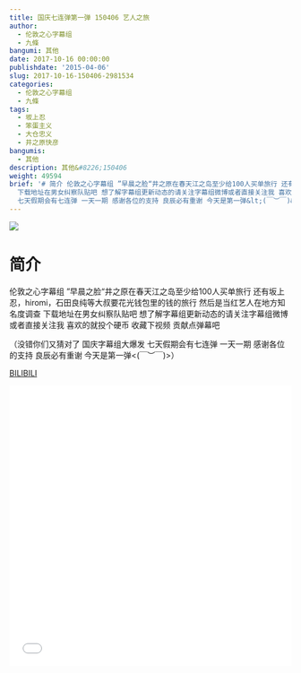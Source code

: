 ```yaml
---
title: 国庆七连弹第一弹 150406 艺人之旅
author:
  - 伦敦之心字幕组
  - 九條
bangumi: 其他
date: 2017-10-16 00:00:00
publishdate: '2015-04-06'
slug: 2017-10-16-150406-2981534
categories:
  - 伦敦之心字幕组
  - 九條
tags:
  - 坂上忍
  - 笨蛋主义
  - 大仓忠义
  - 井之原快彦
bangumis:
  - 其他
description: 其他&#8226;150406
weight: 49594
brief: '# 简介 伦敦之心字幕组 ”早晨之脸“井之原在春天江之岛至少给100人买单旅行 还有坂上忍，hiromi，石田良纯等大叔要花光钱包里的钱的旅行 然后是当红艺人在地方知名度调查
  下载地址在男女纠察队贴吧 想了解字幕组更新动态的请关注字幕组微博或者直接关注我 喜欢的就投个硬币 收藏下视频 贡献点弹幕吧 （没错你们又猜对了 国庆字幕组大爆发
  七天假期会有七连弹 一天一期 感谢各位的支持 良辰必有重谢 今天是第一弹&lt;(￣︶￣)&gt;）'
---
```


![](https://i.imgur.com/qyc8cD6.jpg)

# 简介  
伦敦之心字幕组 ”早晨之脸“井之原在春天江之岛至少给100人买单旅行 还有坂上忍，hiromi，石田良纯等大叔要花光钱包里的钱的旅行 然后是当红艺人在地方知名度调查  下载地址在男女纠察队贴吧 想了解字幕组更新动态的请关注字幕组微博或者直接关注我 喜欢的就投个硬币 收藏下视频 贡献点弹幕吧


（没错你们又猜对了 国庆字幕组大爆发 七天假期会有七连弹 一天一期  感谢各位的支持 良辰必有重谢 今天是第一弹&lt;(￣︶￣)&gt;）

  [BILIBILI](https://www.bilibili.com/video/av2981534/)


<div class="vcontainer">  <iframe class='video' src="//www.bilibili.com/blackboard/player.html?aid=2981534" width="100%" height="500" frameborder="0" allowfullscreen="allowfullscreen"></iframe></div>
